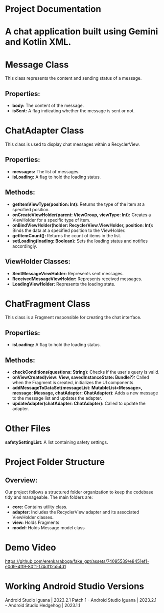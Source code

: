 <!DOCTYPE html>
<html lang="en">
<head>
<meta charset="UTF-8">
<meta name="viewport" content="width=device-width, initial-scale=1.0">

</head>
<body>
  <h1>Project Documentation</h1>
    <h1>A chat application built using Gemini and Kotlin XML.</h1>

<h1>Message Class</h1>
<p>This class represents the content and sending status of a message.</p>
<h2>Properties:</h2>
<ul>
  <li><strong>body:</strong> The content of the message.</li>
  <li><strong>isSent:</strong> A flag indicating whether the message is sent or not.</li>
</ul>

<h1>ChatAdapter Class</h1>
<p>This class is used to display chat messages within a RecyclerView.</p>
<h2>Properties:</h2>
<ul>
  <li><strong>messages:</strong> The list of messages.</li>
  <li><strong>isLoading:</strong> A flag to hold the loading status.</li>
</ul>
<h2>Methods:</h2>
<ul>
  <li><strong>getItemViewType(position: Int):</strong> Returns the type of the item at a specified position.</li>
  <li><strong>onCreateViewHolder(parent: ViewGroup, viewType: Int):</strong> Creates a ViewHolder for a specific type of item.</li>
  <li><strong>onBindViewHolder(holder: RecyclerView.ViewHolder, position: Int):</strong> Binds the data at a specified position to the ViewHolder.</li>
  <li><strong>getItemCount():</strong> Returns the count of items in the list.</li>
  <li><strong>setLoading(loading: Boolean):</strong> Sets the loading status and notifies accordingly.</li>
</ul>

<h2>ViewHolder Classes:</h2>
<ul>
  <li><strong>SentMessageViewHolder:</strong> Represents sent messages.</li>
  <li><strong>ReceivedMessageViewHolder:</strong> Represents received messages.</li>
  <li><strong>LoadingViewHolder:</strong> Represents the loading state.</li>
</ul>

<h1>ChatFragment Class</h1>
<p>This class is a Fragment responsible for creating the chat interface.</p>
<h2>Properties:</h2>
<ul>
  <li><strong>isLoading:</strong> A flag to hold the loading status.</li>
</ul>
<h2>Methods:</h2>
<ul>
  <li><strong>checkConditions(questions: String):</strong> Checks if the user's query is valid.</li>
  <li><strong>onViewCreated(view: View, savedInstanceState: Bundle?):</strong> Called when the Fragment is created, initializes the UI components.</li>
  <li><strong>addMessageToDataSet(messageList: MutableList&lt;Message&gt;, message: Message, chatAdapter: ChatAdapter):</strong> Adds a new message to the message list and updates the adapter.</li>
  <li><strong>updateAdapter(chatAdapter: ChatAdapter):</strong> Called to update the adapter.</li>
</ul>

<h1>Other Files</h1>
<p><strong>safetySettingList:</strong> A list containing safety settings.</p>

<h1>Project Folder Structure</h1>

  <h2>Overview:</h2>
  <p>Our project follows a structured folder organization to keep the codebase tidy and manageable. The main folders are:</p>
  <ul>
    <li><strong>core:</strong> Contains utility class.</li>
    <li><strong>adapter:</strong> Includes the RecyclerView adapter and its associated ViewHolder classes.</li>
    <li><strong>view:</strong> Holds Fragments</li>
     <li><strong>model:</strong> Holds Message model class</li>

  </ul>



</body>
</html>

<h1>Demo Video</h1>




https://github.com/erenkaraboga/fake_gpt/assets/74095539/e8451ef1-e0d9-4ff9-80f1-f74df12a54d1

<h1> Working Android Studio Versions</h1>
Android Studio Iguana | 2023.2.1 Patch 1 -
Android Studio Iguana | 2023.2.1 -
Android Studio Hedgehog | 2023.1.1


